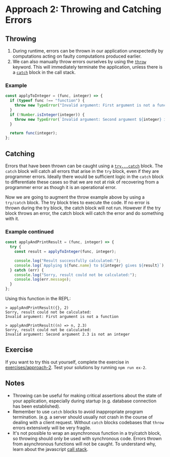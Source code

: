 # Approach 2: Throwing and Catching Errors

## Throwing

1. During runtime, errors can be thrown in our application unexpectedly by computations acting on faulty computations produced earlier.
2. We can also manually throw errors ourselves by using the [`throw`](https://developer.mozilla.org/en-US/docs/Web/JavaScript/Reference/Statements/throw) keyword. This will immediately terminate the application, unless there is a [`catch`](https://developer.mozilla.org/en-US/docs/Web/JavaScript/Reference/Statements/try...catch) block in the call stack.

### Example

```js
const applyToInteger = (func, integer) => {
  if (typeof func !== "function") {
    throw new TypeError("Invalid argument: First argument is not a function");
  }
  if (!Number.isInteger(integer)) {
    throw new TypeError(`Invalid argument: Second argument ${integer} is not an integer`);
  }

  return func(integer);
};
```

## Catching

Errors that have been thrown can be caught using a [`try...catch`](https://developer.mozilla.org/en-US/docs/Web/JavaScript/Reference/Statements/try...catch) block. The `catch` block will catch all errors that arise in the `try` block, even if they are programmer errors. Ideally there would be sufficient logic in the `catch` block to differentiate these cases so that we are not at risk of recovering from a programmer error as though it is an operational error.

Now we are going to augment the throw example above by using a `try/catch` block. The try block tries to execute the code. If no error is thrown during the try block, the catch block will not run. However if the try block throws an error, the catch block will catch the error and do something with it.

### Example continued
```js
const applyAndPrintResult = (func, integer) => {
  try {
    const result = applyToInteger(func, integer);

    console.log("Result successfully calculated:");
    console.log(`Applying ${func.name} to ${integer} gives ${result}`);
  } catch (err) {
    console.log("Sorry, result could not be calculated:");
    console.log(err.message);
  }
};
```

Using this function in the REPL:

```
> applyAndPrintResult({}, 2)
Sorry, result could not be calculated:
Invalid argument: First argument is not a function

> applyAndPrintResult((n) => n, 2.3)
Sorry, result could not be calculated:
Invalid argument: Second argument 2.3 is not an integer
```

## Exercise

If you want to try this out yourself, complete the exercise in [exercises/approach-2](../exercises/approach-2). Test your solutions by running `npm run ex-2`.

## Notes

* Throwing can be useful for making critical assertions about the state of your application, especially during startup (e.g. database connection has been established).
* Remember to use `catch` blocks to avoid inappropriate program termination. (e.g. a server should usually not crash in the course of dealing with a client request. Without `catch` blocks codebases that `throw` errors extensively will be very fragile.
* It's not possible to wrap an asynchronous function in a try/catch block, so throwing should only be used with synchronous code. Errors thrown from asynchronous functions will not be caught. To understand why, learn about the javascript [call stack](https://www.youtube.com/watch?v=8aGhZQkoFbQ).
